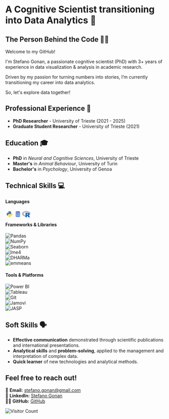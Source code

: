 # A Cognitive Scientist transitioning into Data Analytics 🔬

## The Person Behind the Code 🙋‍♂️

Welcome to my GitHub!

I'm Stefano Gonan, a passionate cognitive scientist (PhD) with 3+ years of experience in data visualization & analysis in academic research.

Driven by my passion for turning numbers into stories, I’m currently transitioning my career into data analytics.

So, let's explore data together!


## Professional Experience 💼
- **PhD Researcher** - University of Trieste (2021 - 2025)
- **Graduate Student Researcher** - University of Trieste (2021)


## Education 🎓
- **PhD** in _Neural and Cognitive Sciences_, University of Trieste
- **Master's** in _Animal Behaviour_, University of Turin
- **Bachelor's** in _Psychology_, University of Genoa


## Technical Skills 💻

#### Languages  
<img align="left" alt="Python" width="26px" src="https://raw.githubusercontent.com/github/explore/80688e429a7d4ef2fca1e82350fe8e3517d3494d/topics/python/python.png" />
<img align="left" alt="SQL" width="26px" src="https://raw.githubusercontent.com/github/explore/80688e429a7d4ef2fca1e82350fe8e3517d3494d/topics/sql/sql.png" />
<img align="left" alt="R" width="26px" src="https://raw.githubusercontent.com/github/explore/80688e429a7d4ef2fca1e82350fe8e3517d3494d/topics/r/r.png" />
<br />

#### Frameworks & Libraries  
![Pandas](https://img.shields.io/badge/-Pandas-150458?style=flat-square&logo=pandas&logoColor=white)  
![NumPy](https://img.shields.io/badge/-NumPy-013243?style=flat-square&logo=numpy&logoColor=white)  
![Seaborn](https://img.shields.io/badge/-Seaborn-4A4A4A?style=flat-square)  
![lme4](https://img.shields.io/badge/-lme4-4B0082?style=flat-square)  
![DHARMa](https://img.shields.io/badge/-DHARMa-FF6F61?style=flat-square)  
![emmeans](https://img.shields.io/badge/-emmeans-5A2D82?style=flat-square)

#### Tools & Platforms  
![Power BI](https://img.shields.io/badge/-Power_BI-F2C811?style=flat-square&logo=microsoft-powerbi&logoColor=black)  
![Tableau](https://img.shields.io/badge/-Tableau-E97627?style=flat-square&logo=tableau&logoColor=white)  
![Git](https://img.shields.io/badge/-Git-F05032?style=flat-square&logo=git&logoColor=white)  
![Jamovi](https://img.shields.io/badge/-Jamovi-4F87C7?style=flat-square)  
![JASP](https://img.shields.io/badge/-JASP-000000?style=flat-square&logo=jasp&logoColor=white)


## Soft Skills 🗣️

- **Effective communication** demonstrated through scientific publications and international presentations.
- **Analytical skills** and **problem-solving**, applied to the management and interpretation of complex data.
- **Quick learner** of new technologies and analytical methods.


## Feel free to reach out!
📧 **Email:** [stefano.gonan@gmail.com](mailto:stefano.gonan@gmail.com)  
🔗 **LinkedIn:** [Stefano Gonan](https://it.linkedin.com/in/stefano-gonan-248966158)  
👨‍💻 **GitHub:** [GitHub](https://github.com/StefanoGonan)


![Visitor Count](https://visitor-badge.laobi.icu/badge?page_id=StefanoGonan.StefanoGonan)
